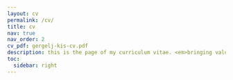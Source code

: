 ```yaml
---
layout: cv
permalink: /cv/
title: cv
nav: true
nav_order: 2
cv_pdf: gergelj-kis-cv.pdf
description: this is the page of my curriculum vitae. <em>bringing value to &lt;insert company name&gt;</em>
toc:
  sidebar: right
---
```

